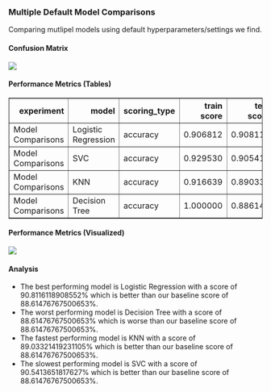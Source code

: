 ### Multiple Default Model Comparisons
Comparing mutlipel models using default hyperparameters/settings we find.
#### Confusion Matrix
<a href="./analysis_results/module_17_01.step10.model_comparison.confusion_matrix.png" target="_blank"><img src="./analysis_results/module_17_01.step10.model_comparison.confusion_matrix.png"/></a>

#### Performance Metrics (Tables)
<div>
<style scoped>
    .dataframe tbody tr th:only-of-type {
        vertical-align: middle;
    }

    .dataframe tbody tr th {
        vertical-align: top;
    }

    .dataframe thead th {
        text-align: right;
    }
</style>
<table border="1" class="dataframe">
  <thead>
    <tr style="text-align: right;">
      <th>experiment</th>
      <th>model</th>
      <th>scoring_type</th>
      <th>train score</th>
      <th>test score</th>
      <th>average fit time</th>
      <th>grid_search_train_wall_time</th>
      <th>best_params</th>
    </tr>
  </thead>
  <tbody>
    <tr>
      <td>Model Comparisons</td>
      <td>Logistic Regression</td>
      <td>accuracy</td>
      <td>0.906812</td>
      <td>0.908116</td>
      <td>0.097605</td>
      <td>0.097605</td>
      <td>{}</td>
    </tr>
    <tr>
      <td>Model Comparisons</td>
      <td>SVC</td>
      <td>accuracy</td>
      <td>0.929530</td>
      <td>0.905414</td>
      <td>5.053246</td>
      <td>5.053246</td>
      <td>{}</td>
    </tr>
    <tr>
      <td>Model Comparisons</td>
      <td>KNN</td>
      <td>accuracy</td>
      <td>0.916639</td>
      <td>0.890332</td>
      <td>0.008141</td>
      <td>0.008141</td>
      <td>{}</td>
    </tr>
    <tr>
      <td>Model Comparisons</td>
      <td>Decision Tree</td>
      <td>accuracy</td>
      <td>1.000000</td>
      <td>0.886148</td>
      <td>0.242597</td>
      <td>0.242597</td>
      <td>{}</td>
    </tr>
  </tbody>
</table>
</div>

#### Performance Metrics (Visualized)
<a href="./analysis_results/module_17_01.step10.model_comparison.model_comparison_graphs.png" target="_blank"><img src="./analysis_results/module_17_01.step10.model_comparison.model_comparison_graphs.png"/></a>

#### Analysis
- The best performing model is Logistic Regression with a score of 90.8116118908552% which is better than our baseline score of 88.61476767500653%.
- The worst performing model is Decision Tree with a score of 88.61476767500653% which is worse than our baseline score of 88.61476767500653%.
- The fastest performing model is KNN with a score of 89.03321419231105% which is better than our baseline score of 88.61476767500653%.
- The slowest performing model is SVC with a score of 90.5413651817627% which is better than our baseline score of 88.61476767500653%.


